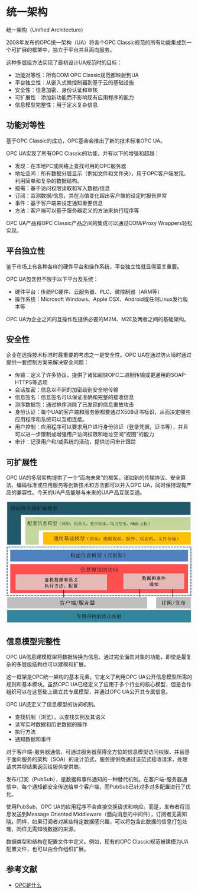 # 统一架构

统一架构（Unified Architecture）

2008年发布的OPC统一架构（UA）将各个OPC Classic规范的所有功能集成到一个可扩展的框架中，独立于平台并且面向服务。

这种多层级方法实现了最初设计UA规范时的目标：

- 功能对等性：所有COM OPC Classic规范都映射到UA
- 平台独立性：从嵌入式微控制器到基于云的基础设施
- 安全性：信息加密、身份认证和审核
- 可扩展性：添加新功能而不影响现有应用程序的能力
- 信息模型完整性：用于定义复杂信息

## 功能对等性

基于OPC Classic的成功，OPC基金会推出了新的技术标准OPC UA。

OPC UA实现了所有OPC Classic的功能，并有以下的增强和超越：

- 发现：在本地PC或网络上查找可用的OPC服务器
- 地址空间：所有数据分层显示（例如文件和文件夹），用于OPC客户端发现、利用简单和复杂的数据结构。
- 按需：基于访问权限读取和写入数据/信息
- 订阅：监测数据/信息，并在当值变化超出客户端的设定时报告异常
- 事件：基于客户端来设定通知重要信息
- 方法：客户端可以基于服务器定义的方法来执行程序等

OPC UA产品和OPC Classic产品之间的集成可以通过COM/Proxy Wrappers轻松实现。

## 平台独立性

鉴于市场上有各种各样的硬件平台和操作系统，平台独立性就显得至关重要。

OPC UA包含但不限于以下平台及系统：

- 硬件平台：传统PC硬件、云服务器、PLC、微控制器（ARM等）
- 操作系统：Microsoft Windows、Apple OSX、Android或任何Linux发行版本等

OPC UA为企业之间的互操作性提供必要的M2M、M2E及两者之间的基础架构。

## 安全性

企业在选择技术标准时最重要的考虑之一是安全性。OPC UA在通过防火墙时通过提供一套控制方案来解决安全问题：

- 传输：定义了许多协议，提供了诸如超快OPC二进制传输或更通用的SOAP-HTTPS等选项
- 会话加密：信息以不同的加密级别安全地传输
- 信息签名：信息签名可以保证准确和完整的接收信息
- 测序数据包：通过排序消除了已发现的信息重放攻击
- 身份认证：每个UA的客户端和服务器都要通过X509证书标识，从而决定哪些应用程序和系统可以互相连接。
- 用户控制：应用程序可以要求用户进行身份验证（登录凭据，证书等），并且可以进一步限制或增强用户访问权限和地址空间“视图”的能力
- 审计：记录用户和/或系统的活动，提供访问审计跟踪

## 可扩展性

OPC UA的多层架构提供了一个“面向未来”的框架。诸如新的传输协议、安全算法、编码标准或应用服务等创新技术和方法都可以并入OPC UA，同时保持现有产品的兼容性。今天的UA产品能够与未来的UA产品互联互通。

![可扩展性](scalability.jpg)

## 信息模型完整性

OPC UA信息建模框架将数据转换为信息。通过完全面向对象的功能，即使是最复杂的多层级结构也可以建模和扩展。

这一框架是OPC统一架构的基本元素。它定义了利用OPC UA公开信息模型所需的规则和基本模块。虽然OPC UA已经定义了应用于多个行业的核心模型，但是合作组织可以在这基础上建立其专属模型，并通过OPC UA公开其专属信息。

OPC UA还定义了信息模型的访问机制。

- 查找机制（浏览），以查找实例及其语义
- 读写实时数据和历史数据的操作
- 执行方法
- 通知数据和事件

对于客户端-服务器通信，可通过服务器获得全方位的信息模型访问权限，并且基于面向服务的架构（SOA）的设计范式，服务提供商通过该范式接收请求，处理请求并将结果返回给服务提供商。

发布/订阅（PubSub），是数据和事件通知的一种替代机制。在客户端-服务器通信中，每个通知都安全传送给单个客户端，而PubSub已针对多对多配置进行了优化。

使用PubSub，OPC UA的应用程序不会直接交换请求和响应。而是，发布者将消息发送到Message Oriented Middleware（面向消息的中间件），订阅者无需知晓。同样，如果订阅者对某些特定数据感兴趣，可以将包含此数据的信息打包处理，同样无需知晓数据的来源。

数据类型和结构在配置文件中定义。例如，现有的OPC Classic规范被建模为UA配置文件，也可以由合作组织扩展。

## 参考文献

- [OPC是什么](https://opcfoundation.cn/about/opc-technologies/opc-ua)